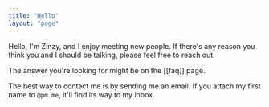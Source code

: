 ```yaml
---
title: "Hello"
layout: "page"
---
```

Hello, I'm Zinzy, and I enjoy meeting new people. If there's any reason you think you and I should be talking, please feel free to reach out.

The answer you're looking for might be on the [[faq]] page.

The best way to contact me is by sending me an email. If you attach my first name to `@pm.me`, it'll find its way to my inbox.

